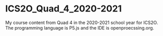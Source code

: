 # ICS2O_Quad_4_2020-2021
My course content from Quad 4 in the 2020-2021 school year for ICS2O. The programming language is P5.js and the IDE is openproecssing.org.
